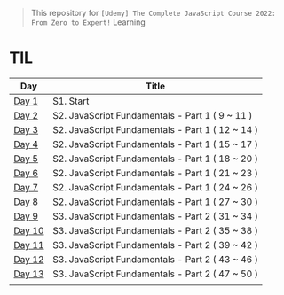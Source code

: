 > This repository for `[Udemy] The Complete JavaScript Course 2022: From Zero to Expert!` Learning

# TIL

| Day                               | Title                                            |
| --------------------------------- | ------------------------------------------------ |
| [Day 1](./markdown/cjs220830.md)  | S1. Start                                        |
| [Day 2](./markdown/cjs220831.md)  | S2. JavaScript Fundamentals - Part 1 ( 9 ~ 11 )  |
| [Day 3](./markdown/cjs220901.md)  | S2. JavaScript Fundamentals - Part 1 ( 12 ~ 14 ) |
| [Day 4](./markdown/cjs220902.md)  | S2. JavaScript Fundamentals - Part 1 ( 15 ~ 17 ) |
| [Day 5](./markdown/cjs220903.md)  | S2. JavaScript Fundamentals - Part 1 ( 18 ~ 20 ) |
| [Day 6](./markdown/cjs220904.md)  | S2. JavaScript Fundamentals - Part 1 ( 21 ~ 23 ) |
| [Day 7](./markdown/cjs220905.md)  | S2. JavaScript Fundamentals - Part 1 ( 24 ~ 26 ) |
| [Day 8](./markdown/cjs220906.md)  | S2. JavaScript Fundamentals - Part 1 ( 27 ~ 30 ) |
| [Day 9](./markdown/cjs220907.md)  | S3. JavaScript Fundamentals - Part 2 ( 31 ~ 34 ) |
| [Day 10](./markdown/cjs220908.md) | S3. JavaScript Fundamentals - Part 2 ( 35 ~ 38 ) |
| [Day 11](./markdown/cjs220909.md) | S3. JavaScript Fundamentals - Part 2 ( 39 ~ 42 ) |
| [Day 12](./markdown/cjs220910.md) | S3. JavaScript Fundamentals - Part 2 ( 43 ~ 46 ) |
| [Day 13](./markdown/cjs220911.md) | S3. JavaScript Fundamentals - Part 2 ( 47 ~ 50 ) |
|                                   |                                                  |
